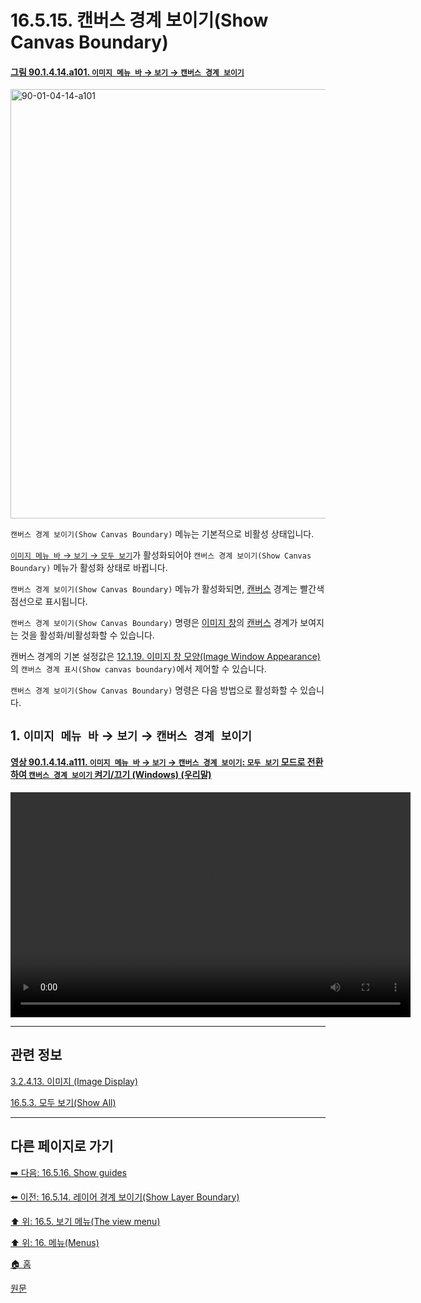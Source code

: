# 16.5.15. 캔버스 경계 보이기(Show Canvas Boundary)

<a id="90-01-04-14-a101"></a>

#### [그림 90.1.4.14.a101. `이미지 메뉴 바` → `보기` → `캔버스 경계 보이기`](./90-01-04-14-show_canvas_boundary.md#90-01-04-14-a101)
<img width="940" height="687" alt="90-01-04-14-a101" src="https://github.com/user-attachments/assets/ca42dd35-cc5c-4f53-bfd1-36eacf3cdd92" />

`캔버스 경계 보이기(Show Canvas Boundary)` 메뉴는 기본적으로 비활성 상태입니다.

[`이미지 메뉴 바` → `보기` → `모두 보기`](./16-05-03-00-show-all.md)가 활성화되어야 `캔버스 경계 보이기(Show Canvas Boundary)` 메뉴가 활성화 상태로 바뀝니다.

`캔버스 경계 보이기(Show Canvas Boundary)` 메뉴가 활성화되면, [캔버스](./19-glossaryx-canvas.md) 경계는 빨간색 점선으로 표시됩니다.

`캔버스 경계 보이기(Show Canvas Boundary)` 명령은 [이미지 창](./19-glossaryx-image_window.md)의 [캔버스](./19-glossaryx-canvas.md) 경계가 보여지는 것을 활성화/비활성화할 수 있습니다.

캔버스 경계의 기본 설정값은 [12.1.19. 이미지 창 모양(Image Window Appearance)](./12-01-19-image-window-appearance.md)의 `캔버스 경계 표시(Show canvas boundary)`에서 제어할 수 있습니다.

`캔버스 경계 보이기(Show Canvas Boundary)` 명령은 다음 방법으로 활성화할 수 있습니다.

<a id="16-05-15-s1"></a>

## 1. `이미지 메뉴 바` → `보기` → `캔버스 경계 보이기`

<a id="90-01-04-14-a111"></a>

#### [영상 90.1.4.14.a111. `이미지 메뉴 바` → `보기` → `캔버스 경계 보이기`: `모두 보기` 모드로 전환하여 `캔버스 경계 보이기` 켜기/끄기 (Windows) (우리말)](./90-01-04-14-show_canvas_boundary.md#90-01-04-14-a111)
<video controls="controls" width="640" height="360" src="https://github.com/user-attachments/assets/722f32ea-79f1-4df3-ba76-e219e7a9b567"></video>

***

## 관련 정보

[3.2.4.13. 이미지 (Image Display)](./03-02-04-13-image-display.md)

[16.5.3. 모두 보기(Show All)](./16-05-03-00-show-all.md)

***

## 다른 페이지로 가기

[➡️ 다음: 16.5.16. Show guides](./16-05-16-show-guides.md)

[⬅️ 이전: 16.5.14. 레이어 경계 보이기(Show Layer Boundary)](./16-05-14-show-layer-boundary.md)

[⬆️ 위: 16.5. 보기 메뉴(The view menu)](./16-05-00-the-view-menu.md)

[⬆️ 위: 16. 메뉴(Menus)](./16-00-menus.md)

[🏠 홈](./00-home.md)

[원문](https://docs.gimp.org/2.10/ko/gimp-view-show-canvas-boundary.html)